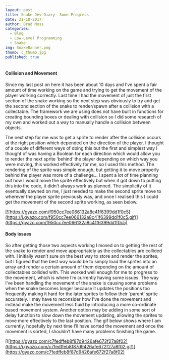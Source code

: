 ```yaml
---
layout: post
title: Snake Dev Diary- Some Progress
date: 31-10-2017
author: Brad Moss
categories:
  - Blog
  - Low-Level Programming
  - Snake
img: SnakeBanner.png
thumb: c_thumb.jpg
published: true
---
```



#### Collision and Movement

Since my last post on here it has been about 10 days and I’ve spent a fair amount of time working on the game and trying to get the movement of the player working correctly. Last time I had the movement of just the first section of the snake working so the next step was obviously to try and get the second section of the snake to render/spawn after a collision with a collectable. The framework we are using does not have built in functions for creating bounding boxes or dealing with collision so I did some research of my own and worked out a way to manually handle a collision between objects. 

<!--more-->

The next step for me was to get a sprite to render after the collision occurs at the right position which depended on the direction of the player. I thought of a couple of different ways of doing this but the first and simplest way I thought of was having a Boolean for each direction which would allow you to render the next sprite ‘behind’ the player depending on which way you were moving, this worked effectively for me, so I used this method. The rendering of the sprite was simple enough, but getting it to move properly behind the player was more of a challenge... I spent a lot of time planning out how I would move the sprite effectively but when it got down to putting this into the code, it didn’t always work as planned. The simplicity of it eventually dawned on me, I just needed to make the second sprite move to wherever the player sprite previously was, and once I realised this I could get the movement of the second sprite working, as seen below.

[![https://gyazo.com/f950cc7ee066132a8c41f6399dd1f0c5](https://i.gyazo.com/f950cc7ee066132a8c41f6399dd1f0c5.gif)](https://gyazo.com/f950cc7ee066132a8c41f6399dd1f0c5)

#### Body issues

So after getting those two aspects working I moved on to getting the rest of the snake to render and move appropriately as the collectables are collided with. I initially wasn’t sure on the best way to store and render the sprites, but I figured that the best way would be to simply load the sprites into an array and render a certain amount of them depending on the amount of collectables collided with. This worked well enough for me to progress to the movement, which is where I’m currently having some issues. The way I’ve been handling the movement of the snake is causing some problems when the snake becomes longer because it updates the positions too frequently making it hard for the later sprites to follow their ‘parent’ sprite accurately. I may have to reconsider how I’ve done the movement and instead make the movement less fluid by introducing a more co-ordinate based movement system. Another option may be adding in some sort of delay function to slow down the movement updating, allowing the sprites to move more effectively to the last position. The gif below shows where I am currently, hopefully by next time I’ll have sorted the movement and once the movement is sorted, I shouldn’t have many problems finishing the game.

[![https://gyazo.com/c7fedffeb8f87d9426afe672f27a8f02](https://i.gyazo.com/c7fedffeb8f87d9426afe672f27a8f02.gif)](https://gyazo.com/c7fedffeb8f87d9426afe672f27a8f02)
